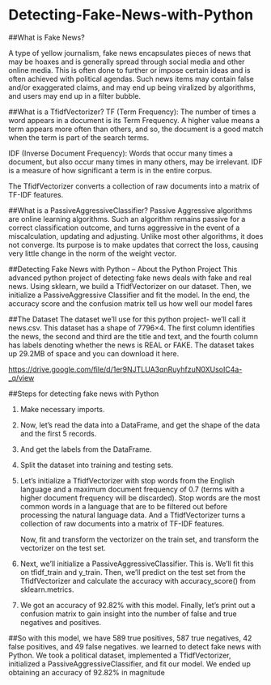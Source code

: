 # Detecting-Fake-News-with-Python

##What is Fake News?

A type of yellow journalism, fake news encapsulates pieces of news that may be hoaxes and is generally spread through social media and other online media. This is often done to further or impose certain ideas and is often achieved with political agendas. Such news items may contain false and/or exaggerated claims, and may end up being viralized by algorithms, and users may end up in a filter bubble.

##What is a TfidfVectorizer?
  TF (Term Frequency): The number of times a word appears in a document is its Term Frequency. A higher value means a term appears more often than others, and so, the document is                        a good match when the term is part of the search terms.

  IDF (Inverse Document Frequency): Words that occur many times a document, but also occur many times in many others, may be irrelevant. IDF is a measure of how significant a term                        is in the entire corpus.

The TfidfVectorizer converts a collection of raw documents into a matrix of TF-IDF features.

##What is a PassiveAggressiveClassifier?
Passive Aggressive algorithms are online learning algorithms. Such an algorithm remains passive for a correct classification outcome, and turns aggressive in the event of a miscalculation, updating and adjusting. Unlike most other algorithms, it does not converge. Its purpose is to make updates that correct the loss, causing very little change in the norm of the weight vector.

##Detecting Fake News with Python – About the Python Project
This advanced python project of detecting fake news deals with fake and real news. Using sklearn, we build a TfidfVectorizer on our dataset. Then, we initialize a PassiveAggressive Classifier and fit the model. In the end, the accuracy score and the confusion matrix tell us how well our model fares

##The Dataset
The dataset we’ll use for this python project- we’ll call it news.csv. This dataset has a shape of 7796×4. The first column identifies the news, the second and third are the title and text, and the fourth column has labels denoting whether the news is REAL or FAKE. The dataset takes up 29.2MB of space and you can download it here.

https://drive.google.com/file/d/1er9NJTLUA3qnRuyhfzuN0XUsoIC4a-_q/view

##Steps for detecting fake news with Python

  1. Make necessary imports.
  2. Now, let’s read the data into a DataFrame, and get the shape of the data and the first 5 records.
  3. And get the labels from the DataFrame.
  4. Split the dataset into training and testing sets.
  5. Let’s initialize a TfidfVectorizer with stop words from the English language and a maximum document frequency of 0.7 (terms with a higher document frequency will be              discarded). Stop words are the most common words in a language that are to be filtered out before processing the natural language data. And a TfidfVectorizer turns a            collection of raw documents into a matrix of TF-IDF features.

     Now, fit and transform the vectorizer on the train set, and transform the vectorizer on the test set.
  6. Next, we’ll initialize a PassiveAggressiveClassifier. This is. We’ll fit this on tfidf_train and y_train. Then, we’ll predict on the test set from the TfidfVectorizer and        calculate the accuracy with accuracy_score() from sklearn.metrics.
  7. We got an accuracy of 92.82% with this model. Finally, let’s print out a confusion matrix to gain insight into the number of false and true negatives and positives.
  
##So with this model, we have 589 true positives, 587 true negatives, 42 false positives, and 49 false negatives. we learned to detect fake news with Python. We took a political dataset, implemented a TfidfVectorizer, initialized a PassiveAggressiveClassifier, and fit our model. We ended up obtaining an accuracy of 92.82% in magnitude
  
